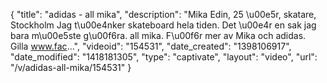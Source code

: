 {
    "title": "adidas - all mika",
    "description": "Mika Edin, 25 \u00e5r, skatare, Stockholm Jag t\u00e4nker skateboard hela tiden. Det \u00e4r en sak jag bara m\u00e5ste g\u00f6ra. all mika. F\u00f6r mer av Mika och adidas. Gilla www.fac...",
    "videoid": "154531",
    "date_created": "1398106917",
    "date_modified": "1418181305",
    "type": "captivate",
    "layout": "video",
    "url": "\/v\/adidas-all-mika\/154531"
}